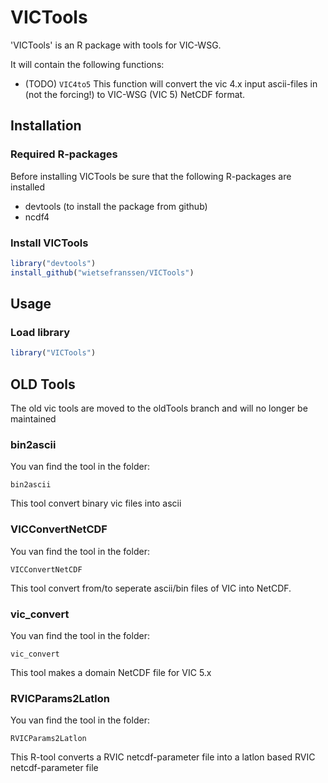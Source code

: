 # VICTools

'VICTools' is an R package with tools for VIC-WSG.

It will contain the following functions:
* (TODO) `VIC4to5`
    This function will convert the vic 4.x input ascii-files in (not the forcing!) to VIC-WSG (VIC 5) NetCDF format.

## Installation

### Required R-packages

Before installing VICTools be sure that the following R-packages are installed
* devtools (to install the package from github)
* ncdf4

### Install VICTools

```R
library("devtools")
install_github("wietsefranssen/VICTools")
```
  
## Usage

### Load library

```R
library("VICTools")
```
  
## OLD Tools

The old vic tools are moved to the oldTools branch and will no longer be maintained

### bin2ascii
You van find the tool in the folder: 

`bin2ascii`

This tool convert binary vic files into ascii

### VICConvertNetCDF
You van find the tool in the folder: 

`VICConvertNetCDF`

This tool convert from/to seperate ascii/bin files of VIC into NetCDF.

### vic_convert
You van find the tool in the folder: 

`vic_convert`

This tool makes a domain NetCDF file for VIC 5.x

### RVICParams2Latlon
You van find the tool in the folder: 

`RVICParams2Latlon`

This R-tool converts a RVIC netcdf-parameter file into a latlon based RVIC netcdf-parameter file
